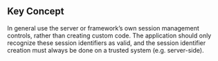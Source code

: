 ## Key Concept

In general use the server or framework’s own session management controls, rather than creating custom code. The application should only recognize these session identifiers as valid, and the session identifier creation must always be done on a trusted system (e.g. server-side).
